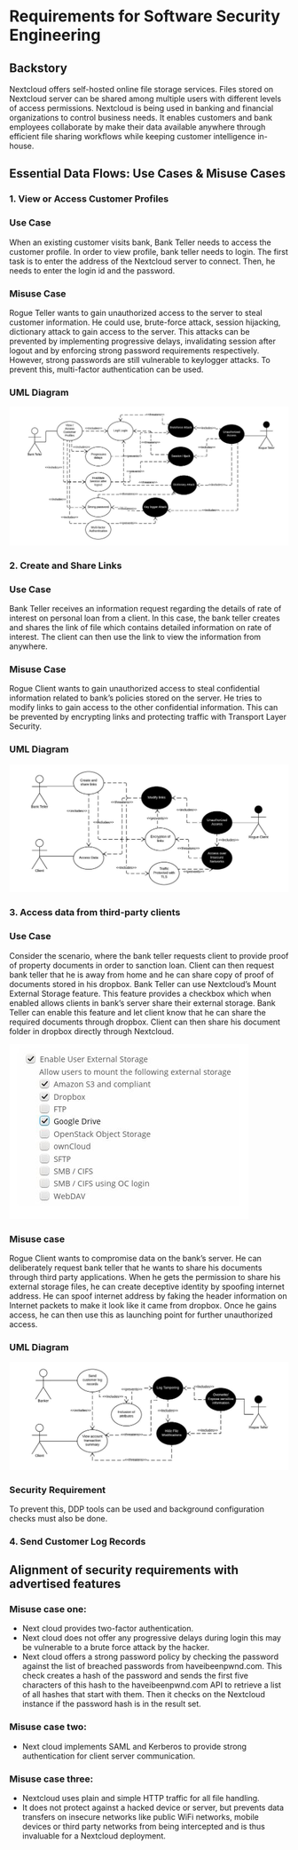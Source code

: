 # Requirements for Software Security Engineering

## Backstory

Nextcloud offers self-hosted online file storage services. Files stored on Nextcloud server can be shared among multiple users with different levels of access permissions. Nextcloud is being used in banking and financial organizations to control business needs. It enables customers and bank employees collaborate by make their data available anywhere through efficient file sharing workflows while keeping customer intelligence in-house.

## Essential Data Flows: Use Cases & Misuse Cases

### 1. View or Access Customer Profiles

### Use Case

When an existing customer visits bank, Bank Teller needs to access the customer profile. In order to view profile, bank teller needs to login. The first task is to enter the address of the Nextcloud server to connect. Then, he needs to enter the login id and the password. 

### Misuse Case

Rogue Teller wants to gain unauthorized access to the server to steal customer information. He could use, brute-force attack, session hijacking, dictionary attack to gain access to the server. This attacks can be prevented by implementing progressive delays, invalidating session after logout and by enforcing strong password requirements respectively. However, strong passwords are still vulnerable to keylogger attacks. To prevent this, multi-factor authentication can be used.

### UML Diagram

![alt text](https://github.com/iambst/CYBR8420_Titans_SA_Project/blob/master/Misuse%20case%201.jpg)

### 2. Create and Share Links

### Use Case

Bank Teller receives an information request regarding the details of rate of interest on personal loan from a client. In this case, the bank teller creates and shares the link of file which contains detailed information on rate of interest. The client can then use the link to view the information from anywhere.  

### Misuse Case

Rogue Client wants to gain unauthorized access to steal confidential information related to bank’s policies stored on the server. He tries to modify links to gain access to the other confidential information.  This can be prevented by encrypting links and protecting traffic with Transport Layer Security. 

### UML Diagram

![alt text](https://github.com/iambst/CYBR8420_Titans_SA_Project/blob/master/misuse%20case%202.png)

### 3. Access data from third-party clients

### Use Case

Consider the scenario, where the bank teller requests client to provide proof of property documents in order to sanction loan. Client can then request bank teller that he is away from home and he can share copy of proof of documents stored in his dropbox. Bank Teller can use Nextcloud’s Mount External Storage feature. This feature provides a checkbox which when enabled allows clients in bank’s server share their external storage. Bank Teller can enable this feature and let client know that he can share the required documents through dropbox. Client can then share his document folder in dropbox directly through Nextcloud. 

![alt text](https://github.com/iambst/CYBR8420_Titans_SA_Project/blob/master/usecase3_example.JPG)

### Misuse case

Rogue Client wants to compromise data on the bank’s server. He can deliberately request bank teller that he wants to share his documents through third party applications. When he gets the permission to share his external storage files, he can create deceptive identity by spoofing internet address. He can spoof internet address by faking the header information on Internet packets to make it look like it came from dropbox. Once he gains access, he can then use this as launching point for further unauthorized access.

### UML Diagram

![alt text](https://github.com/iambst/CYBR8420_Titans_SA_Project/blob/master/misuse%20case%203.png)

### Security Requirement

To prevent this, DDP tools can be used and background configuration checks must also be done.

### 4. Send Customer Log Records

## Alignment of security requirements with advertised features

### Misuse case one:

- Next cloud provides two-factor authentication.
- Next cloud does not offer any progressive delays during login this may be vulnerable to a brute force attack by the hacker.
- Next cloud offers a strong password policy by checking the password against the list of breached passwords from haveibeenpwnd.com. This check creates a hash of the password and sends the first five characters of this hash to the haveibeenpwnd.com API to retrieve a list of all hashes that start with them. Then it checks on the Nextcloud instance if the password hash is in the result set.

### Misuse case two:

- Next cloud implements SAML and Kerberos to provide strong authentication  for client server communication.

### Misuse case three:

- Nextcloud uses plain and simple HTTP traffic for all file handling.
- It does not protect against a hacked device or server, but prevents data transfers on insecure networks like public WiFi networks, mobile devices or third party networks from being intercepted and is thus invaluable for a Nextcloud deployment.



